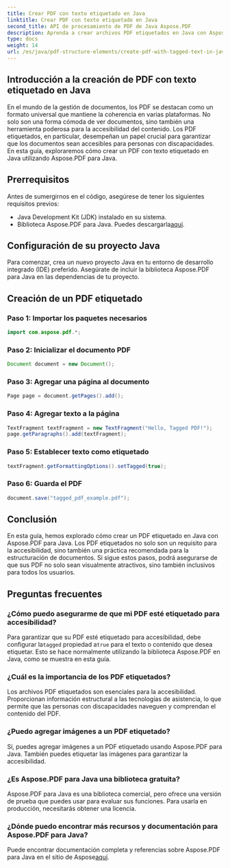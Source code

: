 ```yaml
---
title: Crear PDF con texto etiquetado en Java
linktitle: Crear PDF con texto etiquetado en Java
second_title: API de procesamiento de PDF de Java Aspose.PDF
description: Aprenda a crear archivos PDF etiquetados en Java con Aspose.PDF para Java. Nuestra guía paso a paso garantiza la accesibilidad y el cumplimiento normativo.
type: docs
weight: 14
url: /es/java/pdf-structure-elements/create-pdf-with-tagged-text-in-java/
---
```


## Introducción a la creación de PDF con texto etiquetado en Java

En el mundo de la gestión de documentos, los PDF se destacan como un formato universal que mantiene la coherencia en varias plataformas. No solo son una forma cómoda de ver documentos, sino también una herramienta poderosa para la accesibilidad del contenido. Los PDF etiquetados, en particular, desempeñan un papel crucial para garantizar que los documentos sean accesibles para personas con discapacidades. En esta guía, exploraremos cómo crear un PDF con texto etiquetado en Java utilizando Aspose.PDF para Java.

## Prerrequisitos

Antes de sumergirnos en el código, asegúrese de tener los siguientes requisitos previos:

- Java Development Kit (JDK) instalado en su sistema.
-  Biblioteca Aspose.PDF para Java. Puedes descargarla[aquí](https://releases.aspose.com/pdf/java/).

## Configuración de su proyecto Java

Para comenzar, crea un nuevo proyecto Java en tu entorno de desarrollo integrado (IDE) preferido. Asegúrate de incluir la biblioteca Aspose.PDF para Java en las dependencias de tu proyecto.

## Creación de un PDF etiquetado

### Paso 1: Importar los paquetes necesarios

```java
import com.aspose.pdf.*;
```

### Paso 2: Inicializar el documento PDF

```java
Document document = new Document();
```

### Paso 3: Agregar una página al documento

```java
Page page = document.getPages().add();
```

### Paso 4: Agregar texto a la página

```java
TextFragment textFragment = new TextFragment("Hello, Tagged PDF!");
page.getParagraphs().add(textFragment);
```

### Paso 5: Establecer texto como etiquetado

```java
textFragment.getFormattingOptions().setTagged(true);
```

### Paso 6: Guarda el PDF

```java
document.save("tagged_pdf_example.pdf");
```

## Conclusión

En esta guía, hemos explorado cómo crear un PDF etiquetado en Java con Aspose.PDF para Java. Los PDF etiquetados no solo son un requisito para la accesibilidad, sino también una práctica recomendada para la estructuración de documentos. Si sigue estos pasos, podrá asegurarse de que sus PDF no solo sean visualmente atractivos, sino también inclusivos para todos los usuarios.

## Preguntas frecuentes

### ¿Cómo puedo asegurarme de que mi PDF esté etiquetado para accesibilidad?

 Para garantizar que su PDF esté etiquetado para accesibilidad, debe configurar la`tagged` propiedad a`true` para el texto o contenido que desea etiquetar. Esto se hace normalmente utilizando la biblioteca Aspose.PDF en Java, como se muestra en esta guía.

### ¿Cuál es la importancia de los PDF etiquetados?

Los archivos PDF etiquetados son esenciales para la accesibilidad. Proporcionan información estructural a las tecnologías de asistencia, lo que permite que las personas con discapacidades naveguen y comprendan el contenido del PDF.

### ¿Puedo agregar imágenes a un PDF etiquetado?

Sí, puedes agregar imágenes a un PDF etiquetado usando Aspose.PDF para Java. También puedes etiquetar las imágenes para garantizar la accesibilidad.

### ¿Es Aspose.PDF para Java una biblioteca gratuita?

Aspose.PDF para Java es una biblioteca comercial, pero ofrece una versión de prueba que puedes usar para evaluar sus funciones. Para usarla en producción, necesitarás obtener una licencia.

### ¿Dónde puedo encontrar más recursos y documentación para Aspose.PDF para Java?

 Puede encontrar documentación completa y referencias sobre Aspose.PDF para Java en el sitio de Aspose[aquí](https://reference.aspose.com/pdf/java/).